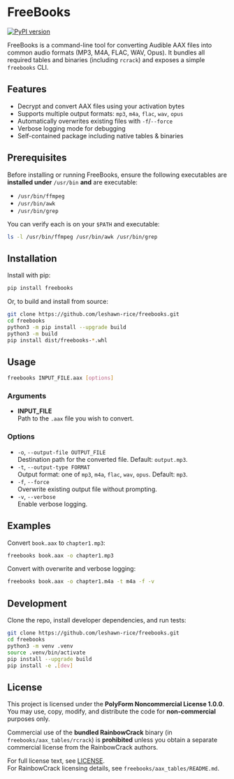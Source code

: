 # FreeBooks

[![PyPI version](https://badge.fury.io/py/freebooks.svg)](https://pypi.org/project/freebooks/)

FreeBooks is a command-line tool for converting Audible AAX files into common audio formats (MP3, M4A, FLAC, WAV, Opus). It bundles all required tables and binaries (including `rcrack`) and exposes a simple `freebooks` CLI.

## Features

- Decrypt and convert AAX files using your activation bytes
- Supports multiple output formats: `mp3`, `m4a`, `flac`, `wav`, `opus`
- Automatically overwrites existing files with `-f`/`--force`
- Verbose logging mode for debugging
- Self-contained package including native tables & binaries

## Prerequisites

Before installing or running FreeBooks, ensure the following executables are **installed under** `/usr/bin` **and** are executable:

- `/usr/bin/ffmpeg`  
- `/usr/bin/awk`  
- `/usr/bin/grep`  

You can verify each is on your `$PATH` and executable:

```bash
ls -l /usr/bin/ffmpeg /usr/bin/awk /usr/bin/grep
```

## Installation

Install with pip:

```bash
pip install freebooks
```

Or, to build and install from source:

```bash
git clone https://github.com/leshawn-rice/freebooks.git
cd freebooks
python3 -m pip install --upgrade build
python3 -m build
pip install dist/freebooks-*.whl
```

## Usage

```bash
freebooks INPUT_FILE.aax [options]
```

### Arguments

- **INPUT_FILE**  
  Path to the `.aax` file you wish to convert.

### Options

- `-o`, `--output-file OUTPUT_FILE`  
  Destination path for the converted file. Default: `output.mp3`.
- `-t`, `--output-type FORMAT`  
  Output format: one of `mp3`, `m4a`, `flac`, `wav`, `opus`. Default: `mp3`.
- `-f`, `--force`  
  Overwrite existing output file without prompting.
- `-v`, `--verbose`  
  Enable verbose logging.

## Examples

Convert `book.aax` to `chapter1.mp3`:

```bash
freebooks book.aax -o chapter1.mp3
```

Convert with overwrite and verbose logging:

```bash
freebooks book.aax -o chapter1.m4a -t m4a -f -v
```

## Development

Clone the repo, install developer dependencies, and run tests:

```bash
git clone https://github.com/leshawn-rice/freebooks.git
cd freebooks
python3 -m venv .venv
source .venv/bin/activate
pip install --upgrade build
pip install -e .[dev]
```

## License

This project is licensed under the **PolyForm Noncommercial License 1.0.0**.  
You may use, copy, modify, and distribute the code for **non-commercial** purposes only.  

Commercial use of the **bundled RainbowCrack** binary (in `freebooks/aax_tables/rcrack`) is **prohibited** unless you obtain a separate commercial license from the RainbowCrack authors.

For full license text, see [LICENSE](LICENSE).  
For RainbowCrack licensing details, see `freebooks/aax_tables/README.md`.